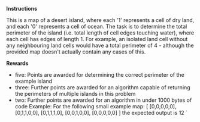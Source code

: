 **Instructions**

This is a map of a desert island, where each '1' represents a cell of dry land, and each '0' represents a cell of ocean. The task is to determine the total perimeter of the island (i.e. total length of cell edges touching water), where each cell has edges of length 1. For example, an isolated land cell without any neighbouring land cells would have a total perimeter of 4 - although the provided map doesn't actually contain any cases of this.

**Rewards**

- five: Points are awarded for determining the correct perimeter of the example island
- three: Further points are awarded for an algorithm capable of returning the perimeters of multiple islands in this problem
- two: Further points are awarded for an algorithm in under 1000 bytes of code
  Example:
  For the following small example map:
  [
  [0,0,0,0,0],
  [0,1,1,0,0],
  [0,1,1,1,0],
  [0,0,1,0,0],
  [0,0,0,0,0]
  ]
  the expected output is 12
  `
